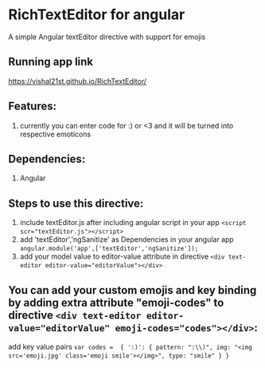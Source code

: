 # RichTextEditor for angular
A simple Angular textEditor directive with support for emojis

## Running app link
  https://vishal21st.github.io/RichTextEditor/

## Features:
  1. currently you can enter code for :) or <3 and it will be turned into respective emoticons

## Dependencies:
  1. Angular

## Steps to use this directive:
1. include textEditor.js after including angular script in your app
  `<script scr="textEditor.js"></script>`
2. add 'textEditor','ngSanitize' as Dependencies in your angular app
  `angular.module('app',['textEditor','ngSanitize']);`
3. add your model value to editor-value attribute in directive
`<div text-editor editor-value="editorValue"></div>`

## You can add your custom emojis and key binding by adding extra attribute "emoji-codes" to directive  `<div text-editor editor-value="editorValue" emoji-codes="codes"></div>`:

add key value pairs
`var codes =  {
    ':)': { pattern: ":\\)",
            img: "<img src='emoji.jpg' class='emoji smile'></img>",
            type: "smile"
          }
  }`
